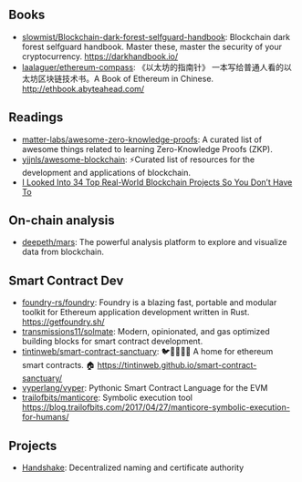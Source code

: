 ## Books

- [slowmist/Blockchain-dark-forest-selfguard-handbook](https://github.com/slowmist/Blockchain-dark-forest-selfguard-handbook):
  Blockchain dark forest selfguard handbook. Master these, master the security
  of your cryptocurrency. <https://darkhandbook.io/>
- [laalaguer/ethereum-compass](https://github.com/laalaguer/ethereum-compass):
  《以太坊的指南针》 一本写给普通人看的以太坊区块链技术书。A Book of Ethereum in
  Chinese. <http://ethbook.abyteahead.com/>

## Readings

- [matter-labs/awesome-zero-knowledge-proofs](https://github.com/matter-labs/awesome-zero-knowledge-proofs):
  A curated list of awesome things related to learning Zero-Knowledge Proofs
  (ZKP).
- [yjjnls/awesome-blockchain](https://github.com/yjjnls/awesome-blockchain):
  ⚡️Curated list of resources for the development and applications of
  blockchain.
- [I Looked Into 34 Top Real-World Blockchain Projects So You Don’t Have To](https://weh.wtf/34-blockchain-projects.html)

## On-chain analysis

- [deepeth/mars](https://github.com/deepeth/mars): The powerful analysis
  platform to explore and visualize data from blockchain.

## Smart Contract Dev

- [foundry-rs/foundry](https://github.com/foundry-rs/foundry): Foundry is a
  blazing fast, portable and modular toolkit for Ethereum application
  development written in Rust. <https://getfoundry.sh/>
- [transmissions11/solmate](https://github.com/transmissions11/solmate): Modern,
  opinionated, and gas optimized building blocks for smart contract development.
- [tintinweb/smart-contract-sanctuary](https://github.com/tintinweb/smart-contract-sanctuary):
  🐦🌴🌴🌴🦕 A home for ethereum smart contracts. 🏠
  <https://tintinweb.github.io/smart-contract-sanctuary/>
- [vyperlang/vyper](https://github.com/vyperlang/vyper): Pythonic Smart Contract
  Language for the EVM
- [trailofbits/manticore](https://github.com/trailofbits/manticore): Symbolic
  execution tool
  <https://blog.trailofbits.com/2017/04/27/manticore-symbolic-execution-for-humans/>

## Projects

- [Handshake](https://handshake.org): Decentralized naming and certificate
  authority
